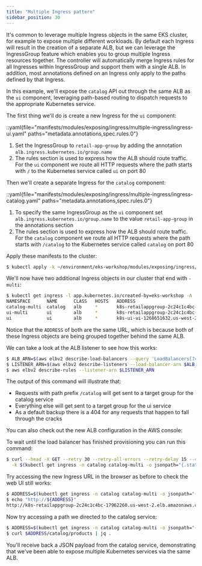 ```yaml
---
title: "Multiple Ingress pattern"
sidebar_position: 30
---
```


It's common to leverage multiple Ingress objects in the same EKS cluster, for example to expose multiple different workloads. By default each Ingress will result in the creation of a separate ALB, but we can leverage the IngressGroup feature which enables you to group multiple Ingress resources together. The controller will automatically merge Ingress rules for all Ingresses within IngressGroup and support them with a single ALB. In addition, most annotations defined on an Ingress only apply to the paths defined by that Ingress.

In this example, we'll expose the `catalog` API out through the same ALB as the `ui` component, leveraging path-based routing to dispatch requests to the appropriate Kubernetes service.

The first thing we'll do is create a new Ingress for the `ui` component:

::yaml{file="manifests/modules/exposing/ingress/multiple-ingress/ingress-ui.yaml" paths="metadata.annotations,spec.rules.0"}

1. Set the IngressGroup to `retail-app-group` by adding the annotation `alb.ingress.kubernetes.io/group.name`
2. The rules section is used to express how the ALB should route traffic. For the `ui` component we route all HTTP requests where the path starts with `/` to the Kubernetes service called `ui` on port 80


Then we'll create a separate Ingress for the `catalog` component:

::yaml{file="manifests/modules/exposing/ingress/multiple-ingress/ingress-catalog.yaml" paths="metadata.annotations,spec.rules.0"}

1. To specify the same IngressGroup as the `ui` component set `alb.ingress.kubernetes.io/group.name` to the value `retail-app-group` in the annotations section
2. The rules section is used to express how the ALB should route traffic. For the `catalog` component we route all HTTP requests where the path starts with `/catalog` to the Kubernetes service called `catalog` on port 80

Apply these manifests to the cluster:

```bash wait=60
$ kubectl apply -k ~/environment/eks-workshop/modules/exposing/ingress/multiple-ingress
```

We'll now have two additional Ingress objects in our cluster that end with `-multi`:

```bash
$ kubectl get ingress -l app.kubernetes.io/created-by=eks-workshop -A
NAMESPACE      NAME      CLASS   HOSTS   ADDRESS                                                              PORTS   AGE
catalog-multi  catalog   alb     *       k8s-retailappgroup-2c24c1c4bc-17962260.us-west-2.elb.amazonaws.com   80      2m21s
ui-multi       ui        alb     *       k8s-retailappgroup-2c24c1c4bc-17962260.us-west-2.elb.amazonaws.com   80      2m21s
ui             ui        alb     *       k8s-ui-ui-1268651632.us-west-2.elb.amazonaws.com                     80      4m3s
```

Notice that the `ADDRESS` of both are the same URL, which is because both of these Ingress objects are being grouped together behind the same ALB.

We can take a look at the ALB listener to see how this works:

```bash
$ ALB_ARN=$(aws elbv2 describe-load-balancers --query 'LoadBalancers[?contains(LoadBalancerName, `k8s-retailappgroup`) == `true`].LoadBalancerArn' | jq -r '.[0]')
$ LISTENER_ARN=$(aws elbv2 describe-listeners --load-balancer-arn $ALB_ARN | jq -r '.Listeners[0].ListenerArn')
$ aws elbv2 describe-rules --listener-arn $LISTENER_ARN
```

The output of this command will illustrate that:

- Requests with path prefix `/catalog` will get sent to a target group for the catalog service
- Everything else will get sent to a target group for the ui service
- As a default backup there is a 404 for any requests that happen to fall through the cracks

You can also check out the new ALB configuration in the AWS console:

<ConsoleButton url="https://console.aws.amazon.com/ec2/home#LoadBalancers:tag:ingress.k8s.aws/stack=retail-app-group;sort=loadBalancerName" service="ec2" label="Open EC2 console"/>

To wait until the load balancer has finished provisioning you can run this command:

```bash timeout=180
$ curl --head -X GET --retry 30 --retry-all-errors --retry-delay 15 --connect-timeout 30 --max-time 60 \
  -k $(kubectl get ingress -n catalog catalog-multi -o jsonpath="{.status.loadBalancer.ingress[*].hostname}")
```

Try accessing the new Ingress URL in the browser as before to check the web UI still works:

```bash
$ ADDRESS=$(kubectl get ingress -n catalog catalog-multi -o jsonpath="{.status.loadBalancer.ingress[*].hostname}")
$ echo "http://${ADDRESS}"
http://k8s-retailappgroup-2c24c1c4bc-17962260.us-west-2.elb.amazonaws.com
```

Now try accessing a path we directed to the catalog service:

```bash
$ ADDRESS=$(kubectl get ingress -n catalog catalog-multi -o jsonpath="{.status.loadBalancer.ingress[*].hostname}")
$ curl $ADDRESS/catalog/products | jq .
```

You'll receive back a JSON payload from the catalog service, demonstrating that we've been able to expose multiple Kubernetes services via the same ALB.
